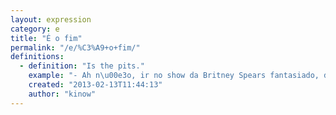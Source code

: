 ```yaml
---
layout: expression
category: e
title: "É o fim"
permalink: "/e/%C3%A9+o+fim/"
definitions:
  - definition: "Is the pits."
    example: "- Ah n\u00e3o, ir no show da Britney Spears fantasiado, da\u00ed j\u00e1 \u00e9 o fim"
    created: "2013-02-13T11:44:13"
    author: "kinow"
---
```

